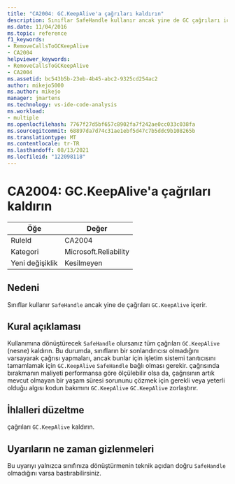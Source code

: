 ```yaml
---
title: "CA2004: GC.KeepAlive'a çağrıları kaldırın"
description: Sınıflar SafeHandle kullanır ancak yine de GC çağrıları içerir. Keepalive.
ms.date: 11/04/2016
ms.topic: reference
f1_keywords:
- RemoveCallsToGCKeepAlive
- CA2004
helpviewer_keywords:
- RemoveCallsToGCKeepAlive
- CA2004
ms.assetid: bc543b5b-23eb-4b45-abc2-9325cd254ac2
author: mikejo5000
ms.author: mikejo
manager: jmartens
ms.technology: vs-ide-code-analysis
ms.workload:
- multiple
ms.openlocfilehash: 7767f27d5bf657c8902fa7f242ae0cc033c038fa
ms.sourcegitcommit: 68897da7d74c31ae1ebf5d47c7b5ddc9b108265b
ms.translationtype: MT
ms.contentlocale: tr-TR
ms.lasthandoff: 08/13/2021
ms.locfileid: "122098118"
---
```

# <a name="ca2004-remove-calls-to-gckeepalive"></a>CA2004: GC.KeepAlive'a çağrıları kaldırın

|Öğe|Değer|
|-|-|
|RuleId|CA2004|
|Kategori|Microsoft.Reliability|
|Yeni değişiklik|Kesilmeyen|

## <a name="cause"></a>Nedeni
Sınıflar kullanır `SafeHandle` ancak yine de çağrıları `GC.KeepAlive` içerir.

## <a name="rule-description"></a>Kural açıklaması
Kullanımına dönüştürecek `SafeHandle` olursanız tüm çağrıları `GC.KeepAlive` (nesne) kaldırın. Bu durumda, sınıfların bir sonlandırıcısı olmadığını varsayarak çağrısı yapmaları, ancak bunlar için işletim sistemi tanıtıcısını tamamlamak için `GC.KeepAlive` `SafeHandle` bağlı olması gerekir.  çağrısında bırakmanın maliyeti performansa göre ölçülebilir olsa da, çağrısının artık mevcut olmayan bir yaşam süresi sorununu çözmek için gerekli veya yeterli olduğu algısı kodun bakımını `GC.KeepAlive` `GC.KeepAlive` zorlaştırır.

## <a name="how-to-fix-violations"></a>İhlalleri düzeltme
çağrıları `GC.KeepAlive` kaldırın.

## <a name="when-to-suppress-warnings"></a>Uyarıların ne zaman gizlenmeleri
Bu uyarıyı yalnızca sınıfınıza dönüştürmenin teknik açıdan doğru `SafeHandle` olmadığını varsa bastırabilirsiniz.
